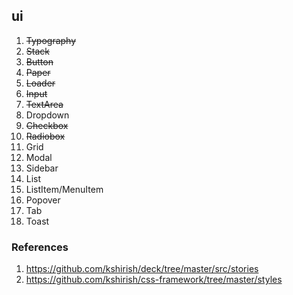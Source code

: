 ## ui

1. ~~Typography~~
2. ~~Stack~~
3. ~~Button~~
4. ~~Paper~~
5. ~~Loader~~
6. ~~Input~~
7. ~~TextArea~~
8. Dropdown
9. ~~Checkbox~~
10. ~~Radiobox~~
11. Grid
12. Modal
13. Sidebar
14. List
15. ListItem/MenuItem
16. Popover
17. Tab
18. Toast

### References

1. https://github.com/kshirish/deck/tree/master/src/stories
2. https://github.com/kshirish/css-framework/tree/master/styles
